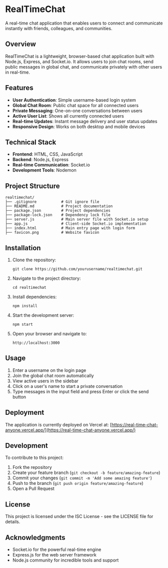 # RealTimeChat

A real-time chat application that enables users to connect and communicate instantly with friends, colleagues, and communities.

## Overview

RealTimeChat is a lightweight, browser-based chat application built with Node.js, Express, and Socket.io. It allows users to join chat rooms, send public messages in global chat, and communicate privately with other users in real-time.

## Features

- **User Authentication**: Simple username-based login system
- **Global Chat Room**: Public chat space for all connected users
- **Private Messaging**: One-on-one conversations between users
- **Active User List**: Shows all currently connected users
- **Real-time Updates**: Instant message delivery and user status updates
- **Responsive Design**: Works on both desktop and mobile devices

## Technical Stack

- **Frontend**: HTML, CSS, JavaScript
- **Backend**: Node.js, Express
- **Real-time Communication**: Socket.io
- **Development Tools**: Nodemon

## Project Structure

```
realtimechat/
├── .gitignore           # Git ignore file
├── README.md            # Project documentation
├── package.json         # Project dependencies
├── package-lock.json    # Dependency lock file
├── server.js            # Main server file with Socket.io setup
├── app.js               # Client-side Socket.io implementation
├── index.html           # Main entry page with login form
├── favicon.png          # Website favicon
```

## Installation

1. Clone the repository:
   ```
   git clone https://github.com/yourusername/realtimechat.git
   ```

2. Navigate to the project directory:
   ```
   cd realtimechat
   ```

3. Install dependencies:
   ```
   npm install
   ```

4. Start the development server:
   ```
   npm start
   ```

5. Open your browser and navigate to:
   ```
   http://localhost:3000
   ```

## Usage

1. Enter a username on the login page
2. Join the global chat room automatically
3. View active users in the sidebar
4. Click on a user's name to start a private conversation
5. Type messages in the input field and press Enter or click the send button

## Deployment

The application is currently deployed on Vercel at:
[https://real-time-chat-anyone.vercel.app/](https://real-time-chat-anyone.vercel.app/)

## Development

To contribute to this project:

1. Fork the repository
2. Create your feature branch (`git checkout -b feature/amazing-feature`)
3. Commit your changes (`git commit -m 'Add some amazing feature'`)
4. Push to the branch (`git push origin feature/amazing-feature`)
5. Open a Pull Request

## License

This project is licensed under the ISC License - see the LICENSE file for details.

## Acknowledgments

- Socket.io for the powerful real-time engine
- Express.js for the web server framework
- Node.js community for incredible tools and support
